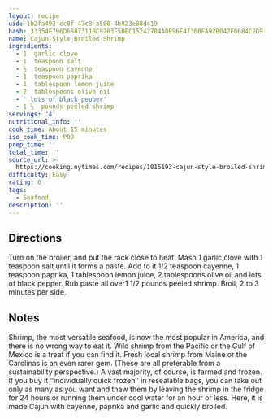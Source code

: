 ```yaml
---
layout: recipe
uid: 1b2fa493-cc8f-47c8-a500-4b823e88d419
hash: 33354F796D6887311BC9263F50EC15242704A0E96E47360FA92B042F0684C2D9
name: Cajun-Style Broiled Shrimp
ingredients:
  - 1  garlic clove
  - 1  teaspoon salt
  - ½  teaspoon cayenne
  - 1  teaspoon paprika
  - 1  tablespoon lemon juice
  - 2  tablespoons olive oil
  - ' lots of black pepper'
  - 1 ½  pounds peeled shrimp
servings: '4'
nutritional_info: ''
cook_time: About 15 minutes
iso_cook_time: P0D
prep_time: ''
total_time: ''
source_url: >-
  https://cooking.nytimes.com/recipes/1015193-cajun-style-broiled-shrimp?em_pos=medium&emc=edit_ck_20180331&nl=cooking&nl_art=4&nlid=69407429emc%3Dedit_ck_20180331&ref=headline&te=1
difficulty: Easy
rating: 0
tags:
  - Seafood
description: ''
---
```

## Directions

Turn on the broiler, and put the rack close to heat.
Mash 1 garlic clove with 1 teaspoon salt until it forms a paste.
Add to it 1/2 teaspoon cayenne, 1 teaspoon paprika, 1 tablespoon lemon juice, 2 tablespoons olive oil and lots of black pepper.
Rub paste all over1 1/2 pounds peeled shrimp.
Broil, 2 to 3 minutes per side.
## Notes

Shrimp, the most versatile seafood, is now the most popular in America, and there is no wrong way to eat it. Wild shrimp from the Pacific or the Gulf of Mexico is a treat if you can find it. Fresh local shrimp from Maine or the Carolinas is an even rarer gem. (These are all preferable from a sustainability perspective.) A vast majority, of course, is farmed and frozen. If you buy it ‘‘individually quick frozen’’ in resealable bags, you can take out only as many as you want and thaw them by leaving the shrimp in the fridge for 24 hours or running them under cool water for an hour or less. Here, it is made Cajun with cayenne, paprika and garlic and quickly broiled.

